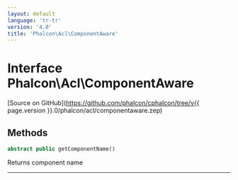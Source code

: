 ```yaml
---
layout: default
language: 'tr-tr'
version: '4.0'
title: 'Phalcon\Acl\ComponentAware'
---
```


# Interface **Phalcon\Acl\ComponentAware**

[Source on GitHub](https://github.com/phalcon/cphalcon/tree/v{{ page.version }}.0/phalcon/acl/componentaware.zep)

## Methods

```php
abstract public getComponentName()
```

Returns component name

* * *
